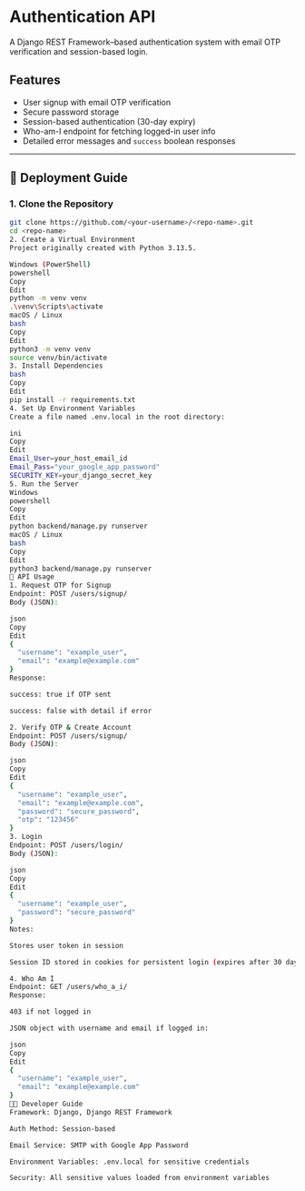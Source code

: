 # Authentication API

A Django REST Framework–based authentication system with email OTP verification and session-based login.

## Features
- User signup with email OTP verification
- Secure password storage
- Session-based authentication (30-day expiry)
- Who-am-I endpoint for fetching logged-in user info
- Detailed error messages and `success` boolean responses

---

## 🚀 Deployment Guide

### 1. Clone the Repository
```bash
git clone https://github.com/<your-username>/<repo-name>.git
cd <repo-name>
2. Create a Virtual Environment
Project originally created with Python 3.13.5.

Windows (PowerShell)
powershell
Copy
Edit
python -m venv venv
.\venv\Scripts\activate
macOS / Linux
bash
Copy
Edit
python3 -m venv venv
source venv/bin/activate
3. Install Dependencies
bash
Copy
Edit
pip install -r requirements.txt
4. Set Up Environment Variables
Create a file named .env.local in the root directory:

ini
Copy
Edit
Email_User=your_host_email_id
Email_Pass="your_google_app_password"
SECURITY_KEY=your_django_secret_key
5. Run the Server
Windows
powershell
Copy
Edit
python backend/manage.py runserver
macOS / Linux
bash
Copy
Edit
python3 backend/manage.py runserver
📡 API Usage
1. Request OTP for Signup
Endpoint: POST /users/signup/
Body (JSON):

json
Copy
Edit
{
  "username": "example_user",
  "email": "example@example.com"
}
Response:

success: true if OTP sent

success: false with detail if error

2. Verify OTP & Create Account
Endpoint: POST /users/signup/
Body (JSON):

json
Copy
Edit
{
  "username": "example_user",
  "email": "example@example.com",
  "password": "secure_password",
  "otp": "123456"
}
3. Login
Endpoint: POST /users/login/
Body (JSON):

json
Copy
Edit
{
  "username": "example_user",
  "password": "secure_password"
}
Notes:

Stores user token in session

Session ID stored in cookies for persistent login (expires after 30 days)

4. Who Am I
Endpoint: GET /users/who_a_i/
Response:

403 if not logged in

JSON object with username and email if logged in:

json
Copy
Edit
{
  "username": "example_user",
  "email": "example@example.com"
}
👨‍💻 Developer Guide
Framework: Django, Django REST Framework

Auth Method: Session-based

Email Service: SMTP with Google App Password

Environment Variables: .env.local for sensitive credentials

Security: All sensitive values loaded from environment variables

